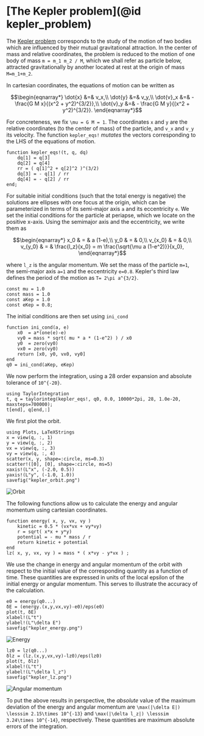 # [The Kepler problem](@id kepler_problem)

The [Kepler problem](https://en.wikipedia.org/wiki/Kepler_problem)
corresponds to the study of the motion of two bodies which are influenced
by their mutual gravitational attraction. In the center of mass and
relative coordinates, the problem is reduced to the motion of one body
of mass ``m = m_1 m_2 / M``, which we shall refer as particle below,
attracted gravitationally by another
located at rest at the origin of mass ``M=m_1+m_2``.

In cartesian coordinates, the equations of motion can be written as
```math
\begin{eqnarray*}
\dot{x} &=& v_x,\\
\dot{y} &=& v_y,\\
\dot{v}_x &=& - \frac{G M x}{(x^2 + y^2)^{3/2}},\\
\dot{v}_y &=& - \frac{G M y}{(x^2 + y^2)^{3/2}}.
\end{eqnarray*}
```
For concreteness, we fix ``\mu = G M = 1``. The coordinates ``x`` and ``y``
are the relative coordinates (to the center of mass) of the particle,
and ``v_x`` and ``v_y`` its velocity. The function `kepler_eqs!` *mutates*
the vectors corresponding to the LHS of the equations of motion.

```@example kepler
function kepler_eqs!(t, q, dq)
    dq[1] = q[3]
    dq[2] = q[4]
    rr = ( q[1]^2 + q[2]^2 )^(3/2)
    dq[3] = - q[1] / rr
    dq[4] = - q[2] / rr
end;
```

For suitable initial conditions (such that the total energy is negative)
the solutions are ellipses with one focus at the origin, which can be
parameterized in terms of its semi-major axis ``a`` and its eccentricity ``e``.
We set the initial conditions for the particle at periapse, which we locate
on the positive x-axis. Using the semimajor axis and the eccentricity, we
write them as
```math
\begin{eqnarray*}
x_0 & = & a (1-e),\\
y_0 & = & 0,\\
v_{x_0} & = & 0,\\
v_{y_0} & = & \frac{l_z}{x_0} = m \frac{\sqrt{\mu a (1-e^2)}}{x_0},
\end{eqnarray*}
```
where ``l_z`` is the angular momentum. We set the mass of the particle
``m=1``, the semi-major axis ``a=1`` and the eccentricity ``e=0.8``.
Kepler's third law defines the period of the motion as
``T= 2\pi a^{3/2}``.

```@example kepler
const mu = 1.0
const mass = 1.0
const aKep = 1.0
const eKep = 0.8;
```

The initial conditions are then set using `ini_cond`
```@example kepler
function ini_cond(a, e)
    x0  = a*(one(e)-e)
    vy0 = mass * sqrt( mu * a * (1-e^2) ) / x0
    y0  = zero(vy0)
    vx0 = zero(vy0)
    return [x0, y0, vx0, vy0]
end
q0 = ini_cond(aKep, eKep)
```

We now perform the integration, using a 28 order expansion and
absolute tolerance of ``10^{-20}``.
```@example kepler
using TaylorIntegration
t, q = taylorinteg(kepler_eqs!, q0, 0.0, 10000*2pi, 28, 1.0e-20, maxsteps=700000);
t[end], q[end,:]
```

We first plot the orbit.
```@example kepler
using Plots, LaTeXStrings
x = view(q, :, 1)
y = view(q, :, 2)
vx = view(q, :, 3)
vy = view(q, :, 4)
scatter(x, y, shape=:circle, ms=0.3)
scatter!([0], [0], shape=:circle, ms=5)
xaxis!(L"x", (-2.0, 0.5))
yaxis!(L"y", (-1.0, 1.0))
savefig("kepler_orbit.png")
```

![Orbit](kepler_orbit.png)


The following functions allow us to calculate the energy and angular
momentum using cartesian coordinates.

```@example kepler
function energy( x, y, vx, vy )
    kinetic = 0.5 * (vx*vx + vy*vy)
    r = sqrt( x*x + y*y)
    potential = - mu * mass / r
    return kinetic + potential
end
lz( x, y, vx, vy ) = mass * ( x*vy - y*vx ) ;
```

We use the change in energy and angular momentum of the orbit
with respect to the initial value of the corresponding quantity
as a function of time. These quantities are expressed
in units of the local epsilon of the initial
energy or angular momentum. This serves to illustrate
the accuracy of the calculation.
```@example kepler
e0 = energy(q0...)
δE = (energy.(x,y,vx,vy)-e0)/eps(e0)
plot(t, δE)
xlabel!(L"t")
ylabel!(L"\delta E")
savefig("kepler_energy.png")
```
![Energy](kepler_energy.png)

```@example kepler
lz0 = lz(q0...)
δlz = (lz.(x,y,vx,vy)-lz0)/eps(lz0)
plot(t, δlz)
xlabel!(L"t")
ylabel!(L"\delta l_z")
savefig("kepler_lz.png")
```
![Angular momentum](kepler_lz.png)

To put the above results in perspective, the *absolute* value
of the maximum deviation of the energy and angular momentum
are ``\max(|\delta E|) \lesssim 2.15\times 10^{-13}`` and
``\max(|\delta l_z|) \lesssim 3.24\times 10^{-14}``, respectively.
These quantities are maximum absolute errors of the integration.
